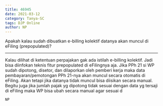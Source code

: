 ```yaml
---
title: 46945
date: 2021-03-12
category: Tanya-SC
tags: DJP Online
author: NP
---
```


Apakah kalau sudah dibuatkan e-billing kolektif datanya akan muncul di eFiling (prepopulated)?

---

Kalau dilihat di ketentuan perpajakan gak ada istilah e-billing kolektif. Jadi bisa diinfokan teknis fitur prepopulated di eFilingnya aja. Jika PPh 21 si WP sudah dipotong, disetor, dan dilaporkan oleh pemberi kerja maka data pembayaran/pemotongan PPh 21-nya akan muncul secara otomatis di eFiling. Akan tetapi jika datanya tidak muncul bisa diisikan secara manual. Begitu juga jika jumlah pajak yg dipotong tidak sesuai dengan data yg tersaji di eFiling maka WP bisa ubah secara manual agar sesuai d

`NP`
